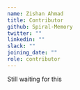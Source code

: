 ```yaml
---
name: Zishan Ahmad
title: Contributor
github: Spiral-Memory
twitter: ""
linkedin: ""
slack: ""
joining_date: ""
role: contributor
---
```


Still waiting for this
